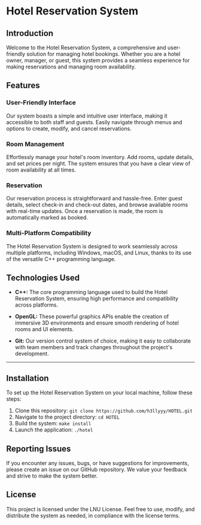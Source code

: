 # Hotel Reservation System

## Introduction

Welcome to the Hotel Reservation System, a comprehensive and user-friendly solution for managing hotel bookings. Whether you are a hotel owner, manager, or guest, this system provides a seamless experience for making reservations and managing room availability.

## Features

### User-Friendly Interface

Our system boasts a simple and intuitive user interface, making it accessible to both staff and guests. Easily navigate through menus and options to create, modify, and cancel reservations.

### Room Management

Effortlessly manage your hotel's room inventory. Add rooms, update details, and set prices per night. The system ensures that you have a clear view of room availability at all times.

### Reservation

Our reservation process is straightforward and hassle-free. Enter guest details, select check-in and check-out dates, and browse available rooms with real-time updates. Once a reservation is made, the room is automatically marked as booked.

### Multi-Platform Compatibility

The Hotel Reservation System is designed to work seamlessly across multiple platforms, including Windows, macOS, and Linux, thanks to its use of the versatile C++ programming language.

## Technologies Used

- **C++:** The core programming language used to build the Hotel Reservation System, ensuring high performance and compatibility across platforms.

- **OpenGL:** These powerful graphics APIs enable the creation of immersive 3D environments and ensure smooth rendering of hotel rooms and UI elements.

- **Git:** Our version control system of choice, making it easy to collaborate with team members and track changes throughout the project's development.

--- 

## Installation

To set up the Hotel Reservation System on your local machine, follow these steps:

1. Clone this repository: `git clone https://github.com/h3llyyy/HOTEL.git`
2. Navigate to the project directory: `cd HOTEL`
3. Build the system: `make install`
4. Launch the application: `./hotel`

## Reporting Issues

If you encounter any issues, bugs, or have suggestions for improvements, please create an issue on our GitHub repository. We value your feedback and strive to make the system better.

## License

This project is licensed under the LNU License. Feel free to use, modify, and distribute the system as needed, in compliance with the license terms.
